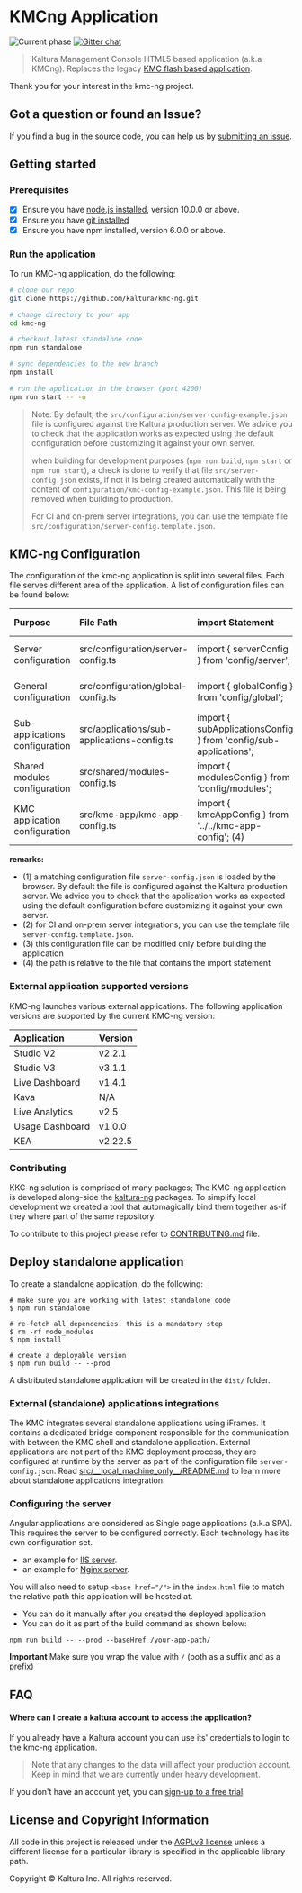 
# KMCng Application
![Current phase](https://img.shields.io/badge/Current_Phase-Heavy_Development-red.svg)
[![Gitter chat](https://badges.gitter.im/kaltura-ng/kmc-ng.png)](https://gitter.im/kaltura-ng/kmc-ng)


> Kaltura Management Console HTML5 based application (a.k.a KMCng). Replaces the legacy [KMC flash based application](https://kmc.kaltura.com/index.php/kmc/kmc).

Thank you for your interest in the kmc-ng project.

## <a name="issue"></a> Got a question or found an Issue?
If you find a bug in the source code, you can help us by
[submitting an issue](https://github.com/kaltura/kmc-ng/issues).
 
## Getting started

### Prerequisites

- [x] Ensure you have [node.js installed](https://nodejs.org/en/download/current/), version 10.0.0 or above. 
- [x] Ensure you have [git installed](https://git-for-windows.github.io/) 
- [x] Ensure you have npm installed, version 6.0.0 or above.

### Run the application
To run KMC-ng application, do the following:

```bash
# clone our repo
git clone https://github.com/kaltura/kmc-ng.git

# change directory to your app
cd kmc-ng

# checkout latest standalone code
npm run standalone

# sync dependencies to the new branch
npm install

# run the application in the browser (port 4200)
npm run start -- -o
```

> Note: By default, the `src/configuration/server-config-example.json` file is configured against the Kaltura production server. We advice you to check that the application works as expected using the default configuration before customizing it against your own server.
>
> when building for development purposes (`npm run build`, `npm start` or `npm run start`), a check is done to verify that file `src/server-config.json` exists, if not it is being created automatically with the content of `configuration/kmc-config-example.json`. This file is being removed when building to production.
>
> For CI and on-prem server integrations, you can use the template file `src/configuration/server-config.template.json`.



## KMC-ng Configuration

The configuration of the kmc-ng application is split into several files. Each file serves different area of the application. A list of configuration files can be found below:



| Purpose | File Path | import Statement | Can be used by |  Load phase |
|:-------|:-------|:-------|:-------|:-------|
| Server configuration | src/configuration/server-config.ts | import { serverConfig } from 'config/server'; | All source base | runtime configuration (1)(2) |
| General configuration | src/configuration/global-config.ts | import { globalConfig } from 'config/global'; | All source base | transpile into the app bundle (3) |
| Sub-applications configuration | src/applications/sub-applications-config.ts | import { subApplicationsConfig } from 'config/sub-applications'; | folder 'applications' | transpile into the app bundle (3) |
 | Shared modules configuration | src/shared/modules-config.ts | import { modulesConfig } from 'config/modules'; | folder 'shared' | transpile into the app bundle (3) |
 | KMC application configuration | src/kmc-app/kmc-app-config.ts | import { kmcAppConfig } from '../../kmc-app-config'; (4) | folder 'kmc-app' | transpile into the app bundle (3) |
**remarks:**
- (1) a matching configuration file `server-config.json` is loaded by the browser. By default the file is configured against the Kaltura production server. We advice you to check that the application works as expected using the default configuration before customizing it against your own server.
- (2) for CI and on-prem server integrations, you can use the template file `server-config.template.json`.
- (3) this configuration file can be modified only before building the application
- (4) the path is relative to the file that contains the import statement

### External application supported versions

KMC-ng launches various external applications. The following application versions are supported by the current KMC-ng version:

| Application | Version | 
|:-------|:-------|
| Studio V2 | v2.2.1 |
| Studio V3 | v3.1.1 |
| Live Dashboard | v1.4.1 |
| Kava | N/A |
| Live Analytics | v2.5 |
| Usage Dashboard | v1.0.0 |
| KEA | v2.22.5 |
 
### Contributing
KKC-ng solution is comprised of many packages; The KMC-ng application is developed along-side the [kaltura-ng](https://github.com/kaltura/kaltura-ng) packages. To simplify local development we created a tool that automagically bind them together as-if they where part of the same repository.

To contribute to this project please refer to [CONTRIBUTING.md](CONTRIBUTING.md) file.

## Deploy standalone application

To create a standalone application, do the following:
```
# make sure you are working with latest standalone code
$ npm run standalone

# re-fetch all dependencies. this is a mandatory step
$ rm -rf node_modules
$ npm install

# create a deployable version
$ npm run build -- --prod
```

A distributed standalone application will be created in the `dist/` folder.

### External (standalone) applications integrations
The KMC integrates several standalone applications using iFrames. It contains a dedicated bridge component responsible for the communication with between the KMC shell and standalone application. External applications are not part of the KMC deployment process, they are configured at runtime by the server as part of the configuration file `server-config.json`. Read [src/\_\_local_machine_only\_\_/README.md](./src/__local_machine_only__/README.md) to learn more about standalone applications integration.


### Configuring the server
Angular applications are considered as Single page applications (a.k.a SPA). This requires the server to be configured correctly. Each technology has its own configuration set.
- an example for [IIS server](https://gingter.org/2017/03/20/deep-link-angular-spa-iis/).
- an example for [Nginx server](https://gist.github.com/dimitardanailov/7a7c4e3be9e03d1b578a).

You will also need to setup `<base href="/">` in the `index.html` file to match the relative path this application will be hosted at.
- You can do it manually after you created the deployed application
- You can do it as part of the build command as shown below:
```
npm run build -- --prod --baseHref /your-app-path/
```

**Important** Make sure you wrap the value with `/` (both as a suffix and as a prefix)

## FAQ

#### Where can I create a kaltura account to access the application?
If you already have a Kaltura account you can use its' credentials to login to the kmc-ng application.
 
> Note that any changes to the data will affect your production account. Keep in mind that we are currently under heavy development.
 
 If you don't have an account yet, you can [sign-up to a free trial](https://corp.kaltura.com/free-trial).


## License and Copyright Information
All code in this project is released under the [AGPLv3 license](http://www.gnu.org/licenses/agpl-3.0.html) unless a different license for a particular library is specified in the applicable library path.

Copyright © Kaltura Inc. All rights reserved.
